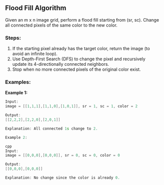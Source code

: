## Flood Fill Algorithm

Given an m x n image grid, perform a flood fill starting from (sr, sc). Change all connected pixels of the same color to the new color.

### Steps:

1. If the starting pixel already has the target color, return the image (to avoid an infinite loop).
2. Use Depth-First Search (DFS) to change the pixel and recursively update its 4-directionally connected neighbors.
3. Stop when no more connected pixels of the original color exist.

### Examples:

**Example 1:**

```cpp
Input:
image = [[1,1,1],[1,1,0],[1,0,1]], sr = 1, sc = 1, color = 2

Output:
[[2,2,2],[2,2,0],[2,0,1]]

Explanation: All connected 1s change to 2.

Example 2:

cpp
Input:
image = [[0,0,0],[0,0,0]], sr = 0, sc = 0, color = 0

Output:
[[0,0,0],[0,0,0]]

Explanation: No change since the color is already 0.
